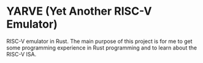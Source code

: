 # YARVE (Yet Another RISC-V Emulator)

RISC-V emulator in Rust. The main purpose of this project is 
for me to get some programming experience in Rust programming 
and to learn about the RISC-V ISA.
